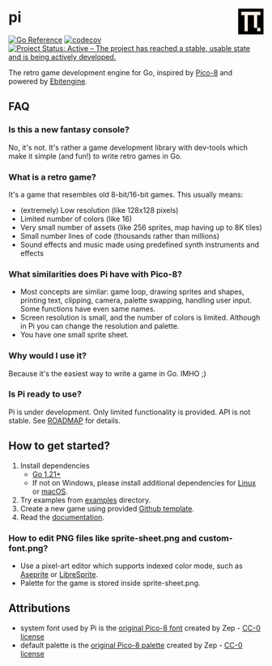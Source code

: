 # pi <img src="internal/logo.svg" align="right" style="width: 10%"/>

[![Go Reference](https://pkg.go.dev/badge/github.com/elgopher/pi.svg)](https://pkg.go.dev/github.com/elgopher/pi)
[![codecov](https://codecov.io/gh/elgopher/pi/branch/master/graph/badge.svg)](https://codecov.io/gh/elgopher/pi)
[![Project Status: Active – The project has reached a stable, usable state and is being actively developed.](https://www.repostatus.org/badges/latest/active.svg)](https://www.repostatus.org/#active)

The retro game development engine for Go, inspired by [Pico-8](https://www.lexaloffle.com/pico-8.php) and powered by [Ebitengine](https://ebiten.org/).

## FAQ

### Is this a new fantasy console?

No, it's not. It's rather a game development library with dev-tools which make it simple (and fun!) to write retro games in Go.

### What is a retro game?

It's a game that resembles old 8-bit/16-bit games. This usually means:

* (extremely) Low resolution (like 128x128 pixels)
* Limited number of colors (like 16)
* Very small number of assets (like 256 sprites, map having up to 8K tiles)
* Small number lines of code (thousands rather than millions)
* Sound effects and music made using predefined synth instruments and effects 

### What similarities does Pi have with Pico-8?

* Most concepts are similar: game loop, drawing sprites and shapes, printing text, clipping, camera, palette swapping, handling user input. Some functions have even same names.
* Screen resolution is small, and the number of colors is limited. Although in Pi you can change the resolution and palette.
* You have one small sprite sheet.

### Why would I use it?

Because it's the easiest way to write a game in Go. IMHO ;)

### Is Pi ready to use?

Pi is under development. Only limited functionality is provided. API is not stable. See [ROADMAP](docs/ROADMAP.md) for details.

## How to get started?

1. Install dependencies 
   * [Go 1.21+](https://go.dev/dl/)
   * If not on Windows, please install additional dependencies for [Linux](docs/install-linux.md) or [macOS](docs/install-macos.md).
2. Try examples from [examples](examples) directory.
3. Create a new game using provided [Github template](https://github.com/elgopher/pi-template).
4. Read the [documentation](https://pkg.go.dev/github.com/elgopher/pi).

### How to edit PNG files like sprite-sheet.png and custom-font.png?

* Use a pixel-art editor which supports indexed color mode, such as [Aseprite](https://www.aseprite.org/) or [LibreSprite](https://libresprite.github.io/).
* Palette for the game is stored inside sprite-sheet.png. 

## Attributions

* system font used by Pi is the [original Pico-8 font](https://www.lexaloffle.com/pico-8.php?page=faq) created by Zep - [CC-0 license](https://creativecommons.org/publicdomain/zero/1.0/)
* default palette is the [original Pico-8 palette](https://www.lexaloffle.com/pico-8.php?page=faq) created by Zep - [CC-0 license](https://creativecommons.org/publicdomain/zero/1.0/)